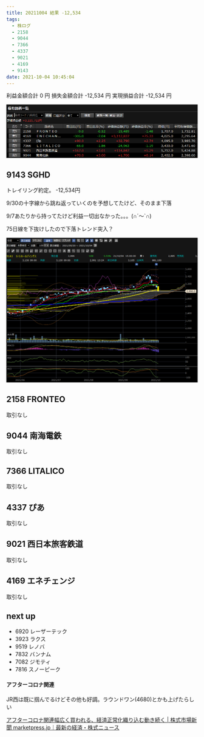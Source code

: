 ```yaml
---
title: 20211004 結果 -12,534
tags:
  - 株ログ
  - 2158
  - 9044
  - 7366
  - 4337
  - 9021
  - 4169
  - 9143
date: 2021-10-04 10:45:04
---
```


利益金額合計 0 円
損失金額合計 -12,534 円
実現損益合計 -12,534 円

![i](/kab/img/20211004000.png)

## 9143 SGHD

トレイリング約定。 -12,534円

9/30の十字線から跳ね返っていくのを予想してたけど、そのまま下落

9/7あたりから持ってたけど利益一切出なかった。。。(∩´～`∩)

75日線を下抜けしたので下落トレンド突入？

![i](/kab/img/20211004001.png)

## 2158 FRONTEO

取引なし

## 9044 南海電鉄

取引なし

## 7366 LITALICO

取引なし

## 4337 ぴあ

取引なし

## 9021 西日本旅客鉄道

取引なし

## 4169 エネチェンジ

取引なし

## next up

- 6920 レーザーテック
- 3923 ラクス
- 9519 レノバ
- 7832 バンナム
- 7082 ジモティ
- 7816 スノーピーク

#### アフターコロナ関連

JR西は既に掴んでるけどその他も好調。ラウンドワン(4680)とかも上げたらしい

[アフターコロナ関連幅広く買われる、経済正常化織り込む動き続く | 株式市場新聞 marketpress.jp｜最新の経済・株式ニュース](https://marketpress.jp/company/114081/)
